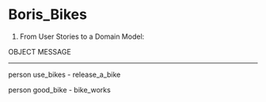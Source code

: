 # Boris_Bikes
1. From User Stories to a Domain Model:

OBJECT             MESSAGE
--------          ----------
person
use_bikes    -    release_a_bike

person
good_bike    -     bike_works


